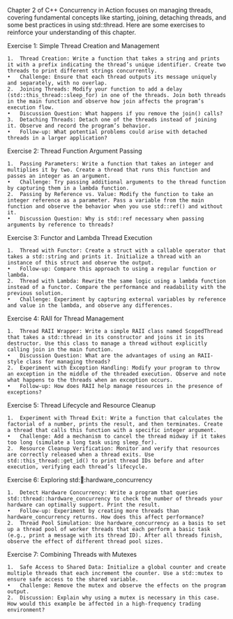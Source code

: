Chapter 2 of C++ Concurrency in Action focuses on managing threads, covering fundamental concepts like starting, joining, detaching threads, and some best practices in using std::thread. Here are some exercises to reinforce your understanding of this chapter.

Exercise 1: Simple Thread Creation and Management

	1.	Thread Creation: Write a function that takes a string and prints it with a prefix indicating the thread’s unique identifier. Create two threads to print different strings concurrently.
	•	Challenge: Ensure that each thread outputs its message uniquely and separately, with no overlap.
	2.	Joining Threads: Modify your function to add a delay (std::this_thread::sleep_for) in one of the threads. Join both threads in the main function and observe how join affects the program’s execution flow.
	•	Discussion Question: What happens if you remove the join() calls?
	3.	Detaching Threads: Detach one of the threads instead of joining it. Observe and record the program’s behavior.
	•	Follow-up: What potential problems could arise with detached threads in a larger application?

Exercise 2: Thread Function Argument Passing

	1.	Passing Parameters: Write a function that takes an integer and multiplies it by two. Create a thread that runs this function and passes an integer as an argument.
	•	Challenge: Try passing additional arguments to the thread function by capturing them in a lambda function.
	2.	Passing by Reference vs. Value: Modify the function to take an integer reference as a parameter. Pass a variable from the main function and observe the behavior when you use std::ref() and without it.
	•	Discussion Question: Why is std::ref necessary when passing arguments by reference to threads?

Exercise 3: Functor and Lambda Thread Execution

	1.	Thread with Functor: Create a struct with a callable operator that takes a std::string and prints it. Initialize a thread with an instance of this struct and observe the output.
	•	Follow-up: Compare this approach to using a regular function or lambda.
	2.	Thread with Lambda: Rewrite the same logic using a lambda function instead of a functor. Compare the performance and readability with the previous solution.
	•	Challenge: Experiment by capturing external variables by reference and value in the lambda, and observe any differences.

Exercise 4: RAII for Thread Management

	1.	Thread RAII Wrapper: Write a simple RAII class named ScopedThread that takes a std::thread in its constructor and joins it in its destructor. Use this class to manage a thread without explicitly calling join in the main function.
	•	Discussion Question: What are the advantages of using an RAII-style class for managing threads?
	2.	Experiment with Exception Handling: Modify your program to throw an exception in the middle of the threaded execution. Observe and note what happens to the threads when an exception occurs.
	•	Follow-up: How does RAII help manage resources in the presence of exceptions?

Exercise 5: Thread Lifecycle and Resource Cleanup

	1.	Experiment with Thread Exit: Write a function that calculates the factorial of a number, prints the result, and then terminates. Create a thread that calls this function with a specific integer argument.
	•	Challenge: Add a mechanism to cancel the thread midway if it takes too long (simulate a long task using sleep_for).
	2.	Resource Cleanup Verification: Monitor and verify that resources are correctly released when a thread exits. Use std::this_thread::get_id() to print thread IDs before and after execution, verifying each thread’s lifecycle.

Exercise 6: Exploring std::thread::hardware_concurrency

	1.	Detect Hardware Concurrency: Write a program that queries std::thread::hardware_concurrency to check the number of threads your hardware can optimally support. Print the result.
	•	Follow-up: Experiment by creating more threads than hardware_concurrency returns. How does this affect performance?
	2.	Thread Pool Simulation: Use hardware_concurrency as a basis to set up a thread pool of worker threads that each perform a basic task (e.g., print a message with its thread ID). After all threads finish, observe the effect of different thread pool sizes.

Exercise 7: Combining Threads with Mutexes

	1.	Safe Access to Shared Data: Initialize a global counter and create multiple threads that each increment the counter. Use a std::mutex to ensure safe access to the shared variable.
	•	Challenge: Remove the mutex and observe the effects on the program output.
	2.	Discussion: Explain why using a mutex is necessary in this case. How would this example be affected in a high-frequency trading environment?

